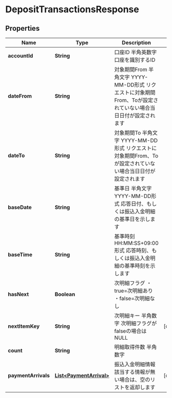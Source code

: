 
# DepositTransactionsResponse

## Properties
Name | Type | Description | Notes
------------ | ------------- | ------------- | -------------
**accountId** | **String** | 口座ID 半角英数字 口座を識別するID  | 
**dateFrom** | **String** | 対象期間From 半角文字 YYYY-MM-DD形式 リクエストに対象期間From、Toが設定されていない場合当日日付が設定されます  | 
**dateTo** | **String** | 対象期間To 半角文字 YYYY-MM-DD形式 リクエストに対象期間From、Toが設定されていない場合当日日付が設定されます  | 
**baseDate** | **String** | 基準日 半角文字 YYYY-MM-DD形式 応答日付、もしくは振込入金明細の基準日を示します  | 
**baseTime** | **String** | 基準時刻 HH:MM:SS+09:00形式 応答時刻、もしくは振込入金明細の基準時刻を示します  | 
**hasNext** | **Boolean** | 次明細フラグ ・true&#x3D;次明細あり ・false&#x3D;次明細なし  | 
**nextItemKey** | **String** | 次明細キー 半角数字 次明細フラグがfalseの場合はNULL  |  [optional]
**count** | **String** | 明細取得件数 半角数字  | 
**paymentArrivals** | [**List&lt;PaymentArrival&gt;**](PaymentArrival.md) | 振込入金明細情報 該当する情報が無い場合は、空のリストを返却します  |  [optional]



